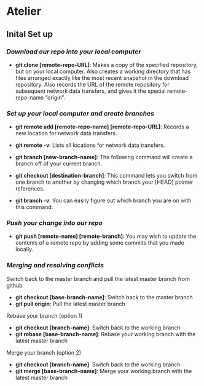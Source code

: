 # Atelier

## Inital Set up

### _Download our repo into your local computer_ ###

- **git clone [remote-repo-URL]**: Makes a copy of the specified repository, but on your local computer. Also creates a working directory that has files arranged exactly like the most recent snapshot in the download repository. Also records the URL of the remote repository for subsequent network data transfers, and gives it the special remote-repo-name “origin”.

### _Set up your local computer and create branches_ ###

- **git remote add [remote-repo-name] [remote-repo-URL]**: Records a new location for network data transfers.

- **git remote -v**: Lists all locations for network data transfers.

- **git branch [new-branch-name]**: The following command will create a branch off of your current branch.

- **git checkout [destination-branch]**: This command lets you switch from one branch to another by changing which branch your [HEAD] pointer references.

- **git branch -v**: You can easily figure out which branch you are on with this command:

### _Push your change into our repo_ ###
- **git push [remote-name] [remote-branch]**: You may wish to update the contents of a remote repo by adding some commits that you made locally.

### _Merging and resolving conflicts_ ###
Switch back to the master branch and pull the latest master branch from github
- **git checkout [base-branch-name]**: Switch back to the master branch
- **git pull origin**: Pull the latest master branch

Rebase your branch (option 1)
- **git checkout [branch-name]**: Switch back to the working branch
- **git rebase [base-branch-name]**: Rebase your working branch with the latest master branch

Merge your branch (option 2)
- **git checkout [branch-name]**: Switch back to the working branch
- **git merge [base-branch-name]**: Merge your working branch with the latest master branch
